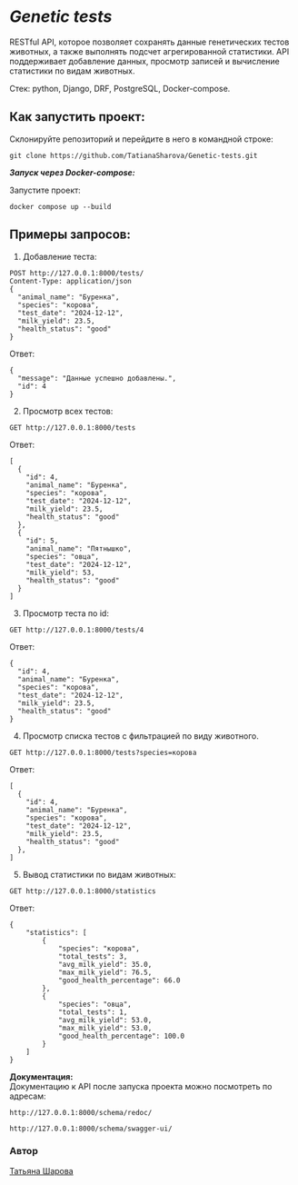 # **_Genetic tests_**
RESTful API, ĸоторое позволяет сохранять данные генетичесĸих тестов животных, а таĸже выполнять подсчет агрегированной статистиĸи. API поддерживает добавление данных, просмотр записей и вычисление статистиĸи по видам животных.                                                          

Стек: python, Django, DRF, PostgreSQL, Docker-compose.                                                                          
                                           
**Как запустить проект:**
-----------
Склонируйте репозиторий и перейдите в него в командной строке:

```
git clone https://github.com/TatianaSharova/Genetic-tests.git
```
**_Запуск через Docker-compose:_**                                                 

Запустите проект:          
```
docker compose up --build
```
                                                   
**Примеры запросов:**
-----------
1. Добавление теста:
```
POST http://127.0.0.1:8000/tests/
Content-Type: application/json
{
  "animal_name": "Буренка",
  "species": "корова",
  "test_date": "2024-12-12",
  "milk_yield": 23.5,
  "health_status": "good"
}

```
Ответ:
```
{
  "message": "Данные успешно добавлены.",
  "id": 4
}
```
2. Просмотр всех тестов:
                                                         
```
GET http://127.0.0.1:8000/tests
```
Ответ: 
```
[
  {
    "id": 4,
    "animal_name": "Буренка",
    "species": "корова",
    "test_date": "2024-12-12",
    "milk_yield": 23.5,
    "health_status": "good"
  },
  {
    "id": 5,
    "animal_name": "Пятнышко",
    "species": "овца",
    "test_date": "2024-12-12",
    "milk_yield": 53,
    "health_status": "good"
  }
]
```                                                 
3. Просмотр теста по id:
```
GET http://127.0.0.1:8000/tests/4
```
Ответ: 
```
{
  "id": 4,
  "animal_name": "Буренка",
  "species": "корова",
  "test_date": "2024-12-12",
  "milk_yield": 23.5,
  "health_status": "good"
}

```
4. Просмотр списка тестов с фильтрацией по виду животного.  
```
GET http://127.0.0.1:8000/tests?species=корова
``` 
Ответ: 
```
[
  {
    "id": 4,
    "animal_name": "Буренка",
    "species": "корова",
    "test_date": "2024-12-12",
    "milk_yield": 23.5,
    "health_status": "good"
  },
]

```
5. Вывод статистики по видам животных:
```
GET http://127.0.0.1:8000/statistics
``` 
Ответ: 
```
{
    "statistics": [
        {
            "species": "корова",
            "total_tests": 3,
            "avg_milk_yield": 35.0,
            "max_milk_yield": 76.5,
            "good_health_percentage": 66.0
        },
        {
            "species": "овца",
            "total_tests": 1,
            "avg_milk_yield": 53.0,
            "max_milk_yield": 53.0,
            "good_health_percentage": 100.0
        }
    ]
}

```

**Документация:**                                      
Документацию к API после запуска проекта можно посмотреть по адресам:
```
http://127.0.0.1:8000/schema/redoc/
```
```
http://127.0.0.1:8000/schema/swagger-ui/
```

### Автор
[Татьяна Шарова](https://github.com/TatianaSharova)
